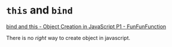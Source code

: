 # `this` and `bind`

[bind and this - Object Creation in JavaScript P1 - FunFunFunction](https://www.youtube.com/watch?v=GhbhD1HR5vk&index=1&list=PL0zVEGEvSaeHBZFy6Q8731rcwk0Gtuxub)

There is no *right* way to create object in javascript.


